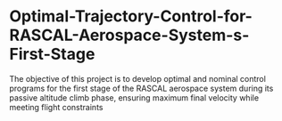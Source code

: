 # Optimal-Trajectory-Control-for-RASCAL-Aerospace-System-s-First-Stage
The objective of this project is to develop optimal and nominal control programs for the first stage of the RASCAL aerospace system during its passive altitude climb phase, ensuring maximum final velocity while meeting flight constraints
